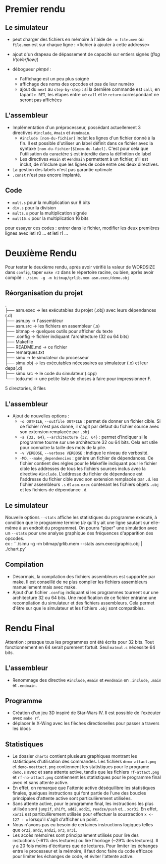 # Premier rendu #

## Le simulateur ##
  * peut charger des fichiers en mémoire à l'aide de `-m file.mem` où `file.mem` est sur chaque ligne : <addresse hexa> <fichier à ajouter à cette addresse>
  * ajout d'un drapeau de dépassement de capacité sur entiers signés (*flag V(oVerflow)*)
  *  débogueur *pimpé* :
  
      *  l'affichage est un peu plus soigné
	  * affichage des noms des opcodes et pas de leur numéro
	  * ajout du `next` au `step-by-step` : si la dernière commande est `call`, en tapant `n RET`, les étapes entre ce `call` et le `return` correspondant ne seront pas affichées

## L'assembleur ##

  * Implémentation d'un préprocesseur, possédant actuellement 3 directives `#include`, `#main` et `#endmain`.
    * `#include [nom-du-fichier]` inclut les lignes d'un fichier donné à la fin. Il est possible d'utiliser un label définit dans ce fichier avec la syntaxe `[nom-du-fichier]$[nom-du-label]`. C'est pour cela que l'utilisation du caractère `$` est interdite dans la définition de label
    * Les directives `#main` et `#endmain` permettent à un fichier, s'il est inclut, de n'inclure que les lignes de code entre ces deux directives. 
  * La gestion des labels n'est pas garantie optimale
  * `.const` n'est pas encore implanté.

## Code ##
  * `mult.s` pour la multiplication sur 8 bits
  * `div.s` pour la division
  * `mults.s` pour la multiplication signée
  * `mult16.s` pour la multiplication 16 bits

  pour essayer ces codes : entrer dans le fichier, modifier les deux premières lignes avec leti r0 ... et leti r1 ...

# Deuxième Rendu #

Pour tester le deuxième rendu, après avoir vérifié la valeur de WORDSIZE dans `config`, taper `make r2` dans le répertoire racine, ou bien, après avoir compilé : `./simu -g -m bitmap/grlib.mem asm.exec/demo.obj`

## Réorganisation du projet ##

.  
├── asm.exec -> les exécutables du projet (.obj) avec leurs dépendances (.d)  
├── asm.py -> l'assembleur  
├── asm.src -> les fichiers en assembleur (.s)  
├── bitmap -> quelques outils pour afficher du texte  
├── .config -> fichier indiquant l'architecture (32 ou 64 bits)  
├── Makefile  
├── README.md -> ce fichier  
├── remarques.txt  
├── simu -> le simulateur du processeur  
├── simu.obj -> les exécutables nécessaires au simulateur (.o) et leur deps(.d)  
├── simu.src -> le code du simulateur (.cpp)  
└── todo.md -> une petite liste de choses à faire pour impressionner F.  

5 directories, 8 files


## L'assembleur ##

  * Ajout de nouvelles options :
    * `-o OUTFILE`, `--outfile OUTFILE` : permet de donner un fichier cible.
      Si ce fichier n'est pas donné, il s'agit par défaut du fichier source
      avec son extension remplacée par `.obj`
    * `-a {32, 64}`, `--architecture {32, 64}` : permet d'indiquer si le
      programme tourne sur une architecture 32 ou 64 bits. Cela est utile
      pour connaitre la taille des mots de la pile.
    * `-v VERBOSE`, `--verbose VERBOSE` : indique le niveau de verbosité.
    * `-MD`, `--make_dependencies` : génère un fichier de dépendances. Ce
      fichier contient des règles pour le Makefile indiquant pour le fichier
      cible les addresses de tous les fichiers sources inclus avec la directive
      `#include`. L'addresse du fichier de dépendance est l'addresse du fichier
      cible avec son extension remplacée par `.d`.
    les fichier assembleurs `.s` et `asm.exec` contenant les fichiers objets
    `.obj` et les fichiers de dépendance `.d`.
## Le simulateur ##

Nouvelle options `--stats` affiche les statistiques du programme exécuté, à condition que le programme termine (_ie_ qu'il y ait une ligne sautant sur elle-même à un endroit du programme).
On pourra "piper" une simulation avec un `--stats` pour une analyse graphique des fréquences d'apparition des opcodes.  
ex : ``./simu -g -m bitmap/grlib.mem --stats asm.exec/graphic.obj | ./chart.py`


## Compilation ##
  * Désormais, la compilation des fichiers assembleurs est supportée par make.
    Il est conseillé de ne plus compiler les fichiers assembleurs manuellement
    mais avec make.
  * Ajout d'un fichier `.config` indiquant si les programmes tournent sur une
    architecture 32 ou 64 bits. Une modification de ce fichier entraine une
    recompilation du simulateur et des fichiers assembleurs. Cela permet d'être
    sur que le simulateur et les fichiers `.obj` sont compatibles.

# Rendu Final #

Attention : presque tous les programmes ont été écrits pour 32 bits. Tout fonctionnement en 64 serait purement fortuit. Seul `matmul.s` nécessite 64 bits.

## L'assembleur ##
  * Renommage des directive `#include`, `#main` et `#endmain` en `.include`,
    `.main` et `.endmain`.

## Programme ##
  * Création d'un jeu 3D inspiré de Star-Wars IV. Il est possible de
    l'exécuter avec `make rf`.
  * déplacer le X-Wing avec les flèches directionelles pour passer a travers les blocs

## Statistiques ##
  * Le dossier `charts` contient plusieurs graphiques montrant les
    statistiques d'utilisation des commandes. Les fichiers `demo-attact.png`
    et `demo-noattact.png` contiennent les statistiques pour le programe
    `demo.s` avec et sans attente active, tandis que les fichiers
    `rf-attact.png` et `rf-no-attact.png` contiennent les statistiques pour
    le programme final avec et sans attente active.
  * En effet, on remarque que l'attente active déséquilibre les
    statistiques finales, quelques instructions qui font partie de l'une
    des boucles principales d'attente active sont particulièrement
    utilisées.
  * Sans attente active, pour le programme final, les instructions les plus
    utilisée sont `jumpif`, `shift`, `add2`, `add2i`, `readze/push` et...
    `xor3i`. En effet, `xor3i` est particulièrement utilisée pour effectuer
    la soustraction `x <- 127 - x` lorsqu'il s'agit d'afficher un point.
  * Nous n'avons pas eu besoin de certaines instructions logiques telles
    que `or2i`, `and2`, `and2i`, `or3`, `or3i`.
  * Les accès mémoires sont principalement utilisés pour lire des
    instuctions (~61% des lectures) ou lire l'horloge (~29% des lectures).
    Il y a 20 fois moins d'écritures que de lectures. Pour limiter les
    échanges entre le processeur et la mémoire, il faut donc faire du code
    efficace pour limiter les échanges de code, et éviter l'attente active.
